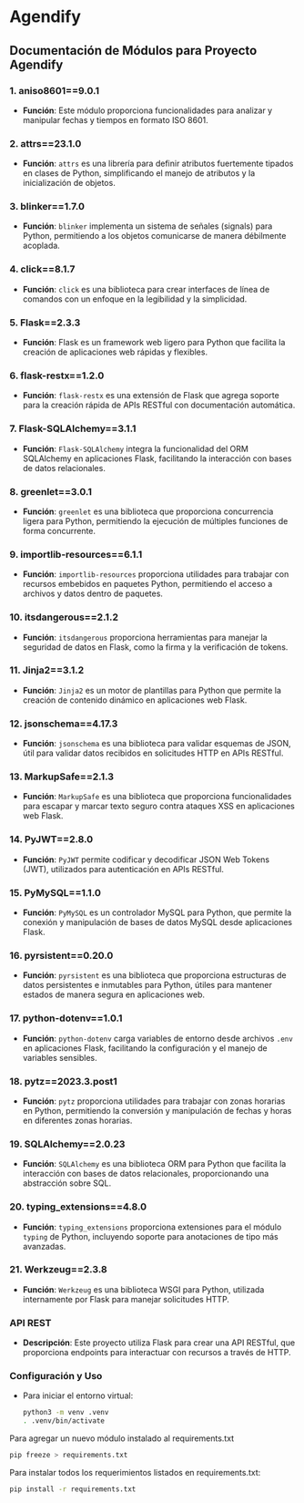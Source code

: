 # Agendify

## Documentación de Módulos para Proyecto Agendify

### 1. aniso8601==9.0.1
- **Función**: Este módulo proporciona funcionalidades para analizar y manipular fechas y tiempos en formato ISO 8601.
  
### 2. attrs==23.1.0
- **Función**: `attrs` es una librería para definir atributos fuertemente tipados en clases de Python, simplificando el manejo de atributos y la inicialización de objetos.

### 3. blinker==1.7.0
- **Función**: `blinker` implementa un sistema de señales (signals) para Python, permitiendo a los objetos comunicarse de manera débilmente acoplada.

### 4. click==8.1.7
- **Función**: `click` es una biblioteca para crear interfaces de línea de comandos con un enfoque en la legibilidad y la simplicidad.

### 5. Flask==2.3.3
- **Función**: Flask es un framework web ligero para Python que facilita la creación de aplicaciones web rápidas y flexibles.

### 6. flask-restx==1.2.0
- **Función**: `flask-restx` es una extensión de Flask que agrega soporte para la creación rápida de APIs RESTful con documentación automática.

### 7. Flask-SQLAlchemy==3.1.1
- **Función**: `Flask-SQLAlchemy` integra la funcionalidad del ORM SQLAlchemy en aplicaciones Flask, facilitando la interacción con bases de datos relacionales.

### 8. greenlet==3.0.1
- **Función**: `greenlet` es una biblioteca que proporciona concurrencia ligera para Python, permitiendo la ejecución de múltiples funciones de forma concurrente.

### 9. importlib-resources==6.1.1
- **Función**: `importlib-resources` proporciona utilidades para trabajar con recursos embebidos en paquetes Python, permitiendo el acceso a archivos y datos dentro de paquetes.

### 10. itsdangerous==2.1.2
- **Función**: `itsdangerous` proporciona herramientas para manejar la seguridad de datos en Flask, como la firma y la verificación de tokens.

### 11. Jinja2==3.1.2
- **Función**: `Jinja2` es un motor de plantillas para Python que permite la creación de contenido dinámico en aplicaciones web Flask.

### 12. jsonschema==4.17.3
- **Función**: `jsonschema` es una biblioteca para validar esquemas de JSON, útil para validar datos recibidos en solicitudes HTTP en APIs RESTful.

### 13. MarkupSafe==2.1.3
- **Función**: `MarkupSafe` es una biblioteca que proporciona funcionalidades para escapar y marcar texto seguro contra ataques XSS en aplicaciones web Flask.

### 14. PyJWT==2.8.0
- **Función**: `PyJWT` permite codificar y decodificar JSON Web Tokens (JWT), utilizados para autenticación en APIs RESTful.

### 15. PyMySQL==1.1.0
- **Función**: `PyMySQL` es un controlador MySQL para Python, que permite la conexión y manipulación de bases de datos MySQL desde aplicaciones Flask.

### 16. pyrsistent==0.20.0
- **Función**: `pyrsistent` es una biblioteca que proporciona estructuras de datos persistentes e inmutables para Python, útiles para mantener estados de manera segura en aplicaciones web.

### 17. python-dotenv==1.0.1
- **Función**: `python-dotenv` carga variables de entorno desde archivos `.env` en aplicaciones Flask, facilitando la configuración y el manejo de variables sensibles.

### 18. pytz==2023.3.post1
- **Función**: `pytz` proporciona utilidades para trabajar con zonas horarias en Python, permitiendo la conversión y manipulación de fechas y horas en diferentes zonas horarias.

### 19. SQLAlchemy==2.0.23
- **Función**: `SQLAlchemy` es una biblioteca ORM para Python que facilita la interacción con bases de datos relacionales, proporcionando una abstracción sobre SQL.

### 20. typing_extensions==4.8.0
- **Función**: `typing_extensions` proporciona extensiones para el módulo `typing` de Python, incluyendo soporte para anotaciones de tipo más avanzadas.

### 21. Werkzeug==2.3.8
- **Función**: `Werkzeug` es una biblioteca WSGI para Python, utilizada internamente por Flask para manejar solicitudes HTTP.

### API REST
- **Descripción**: Este proyecto utiliza Flask para crear una API RESTful, que proporciona endpoints para interactuar con recursos a través de HTTP.
  
### Configuración y Uso
- Para iniciar el entorno virtual:

  ```bash
  python3 -m venv .venv
  . .venv/bin/activate

Para agregar un nuevo módulo instalado al requirements.txt

```bash
pip freeze > requirements.txt

```
Para instalar todos los requerimientos listados en requirements.txt:

```bash
pip install -r requirements.txt
```